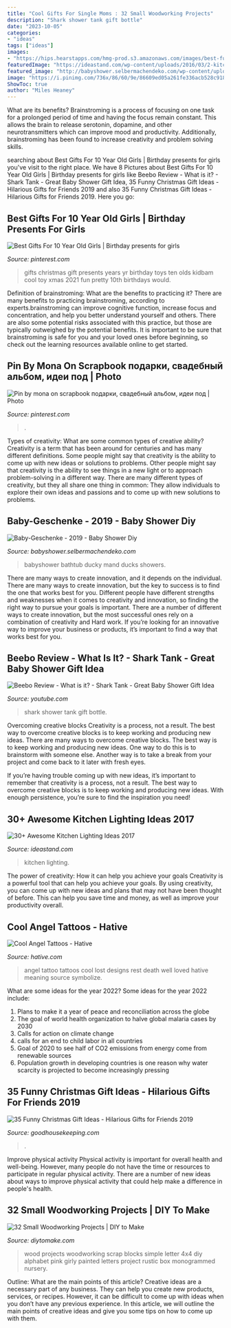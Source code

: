 ```yaml
---
title: "Cool Gifts For Single Moms : 32 Small Woodworking Projects"
description: "Shark shower tank gift bottle"
date: "2023-10-05"
categories:
- "ideas"
tags: ["ideas"]
images:
- "https://hips.hearstapps.com/hmg-prod.s3.amazonaws.com/images/best-funny-gifts-1564584629.png?crop=0.487xw:0.974xh;0,0&amp;resize=640:*"
featuredImage: "https://ideastand.com/wp-content/uploads/2016/03/2-kitchen-lighting-ideas.jpg"
featured_image: "http://babyshower.selbermachendeko.com/wp-content/uploads/2019/09/Baby-Geschenke-2019.jpg"
image: "https://i.pinimg.com/736x/86/60/9e/86609ed05a261fe336acb528c918e3cd.jpg"
ShowToc: true
author: "Miles Heaney"
---
```



What are its benefits?
Brainstroming is a process of focusing on one task for a prolonged period of time and having the focus remain constant. This allows the brain to release serotonin, dopamine, and other neurotransmitters which can improve mood and productivity. Additionally, brainstroming has been found to increase creativity and problem solving skills.

	

		
searching about Best Gifts For 10 Year Old Girls | Birthday presents for girls you've visit to the right place. We have 8 Pictures about Best Gifts For 10 Year Old Girls | Birthday presents for girls like Beebo Review - What is it? - Shark Tank - Great Baby Shower Gift Idea, 35 Funny Christmas Gift Ideas - Hilarious Gifts for Friends 2019 and also 35 Funny Christmas Gift Ideas - Hilarious Gifts for Friends 2019. Here you go:
		
    
## Best Gifts For 10 Year Old Girls | Birthday Presents For Girls

<img loading=lazy src="https://i.pinimg.com/736x/86/60/9e/86609ed05a261fe336acb528c918e3cd.jpg" onerror="this.onerror=null;this.src='https://tse3.mm.bing.net/th?id=OIP.84i4rzxqkQG5ZpeXEPHbBQAAAA&amp;pid=15.1';" alt="Best Gifts For 10 Year Old Girls | Birthday presents for girls">

_Source: pinterest.com_

>gifts christmas gift presents years yr birthday toys ten olds kidbam cool toy xmas 2021 fun pretty 10th birthdays would. 

	

Definition of brainstroming: What are the benefits to practicing it?
There are many benefits to practicing brainstroming, according to experts.brainstroming can improve cognitive function, increase focus and concentration, and help you better understand yourself and others. There are also some potential risks associated with this practice, but those are typically outweighed by the potential benefits. It is important to be sure that brainstroming is safe for you and your loved ones before beginning, so check out the learning resources available online to get started.

    
## Pin By Mona On Scrapbook подарки, свадебный альбом, идеи под | Photo

<img loading=lazy src="https://i.pinimg.com/736x/89/88/f9/8988f9d7c8d42a0155cfcd3067a45acb.jpg" onerror="this.onerror=null;this.src='https://tse4.mm.bing.net/th?id=OIP.yI5OHiKBqUcMLMayxNpnegHaJ3&amp;pid=15.1';" alt="Pin by mona on scrapbook подарки, свадебный альбом, идеи под | Photo">

_Source: pinterest.com_

>. 

	

Types of creativity: What are some common types of creative ability?
Creativity is a term that has been around for centuries and has many different definitions. Some people might say that creativity is the ability to come up with new ideas or solutions to problems. Other people might say that creativity is the ability to see things in a new light or to approach problem-solving in a different way. There are many different types of creativity, but they all share one thing in common: They allow individuals to explore their own ideas and passions and to come up with new solutions to problems.

    
## Baby-Geschenke - 2019 - Baby Shower Diy

<img loading=lazy src="http://babyshower.selbermachendeko.com/wp-content/uploads/2019/09/Baby-Geschenke-2019.jpg" onerror="this.onerror=null;this.src='https://tse3.mm.bing.net/th?id=OIP.UUo4IH7TljRKL1iU4DrLmQHaJ4&amp;pid=15.1';" alt="Baby-Geschenke - 2019 - Baby Shower Diy">

_Source: babyshower.selbermachendeko.com_

>babyshower bathtub ducky mand ducks showers. 

	

There are many ways to create innovation, and it depends on the individual.
There are many ways to create innovation, but the key to success is to find the one that works best for you. Different people have different strengths and weaknesses when it comes to creativity and innovation, so finding the right way to pursue your goals is important. There are a number of different ways to create innovation, but the most successful ones rely on a combination of creativity and Hard work. If you’re looking for an innovative way to improve your business or products, it’s important to find a way that works best for you.

    
## Beebo Review - What Is It? - Shark Tank - Great Baby Shower Gift Idea

<img loading=lazy src="https://i.ytimg.com/vi/E-pGiMiRMZY/maxresdefault.jpg" onerror="this.onerror=null;this.src='https://tse3.mm.bing.net/th?id=OIP.FHiY728cpBbZwbWLBZp57wHaEK&amp;pid=15.1';" alt="Beebo Review - What is it? - Shark Tank - Great Baby Shower Gift Idea">

_Source: youtube.com_

>shark shower tank gift bottle. 

	

Overcoming creative blocks
Creativity is a process, not a result. The best way to overcome creative blocks is to keep working and producing new ideas.
There are many ways to overcome creative blocks. The best way is to keep working and producing new ideas. One way to do this is to brainstorm with someone else. Another way is to take a break from your project and come back to it later with fresh eyes.

If you’re having trouble coming up with new ideas, it’s important to remember that creativity is a process, not a result. The best way to overcome creative blocks is to keep working and producing new ideas. With enough persistence, you’re sure to find the inspiration you need!

    
## 30+ Awesome Kitchen Lighting Ideas 2017

<img loading=lazy src="https://ideastand.com/wp-content/uploads/2016/03/2-kitchen-lighting-ideas.jpg" onerror="this.onerror=null;this.src='https://tse4.mm.bing.net/th?id=OIP.9ufEODeWEcMy1hgJvmiFdwHaLH&amp;pid=15.1';" alt="30+ Awesome Kitchen Lighting Ideas 2017">

_Source: ideastand.com_

>kitchen lighting. 

	

The power of creativity: How it can help you achieve your goals
Creativity is a powerful tool that can help you achieve your goals. By using creativity, you can come up with new ideas and plans that may not have been thought of before. This can help you save time and money, as well as improve your productivity overall.

    
## Cool Angel Tattoos - Hative

<img loading=lazy src="https://hative.com/wp-content/uploads/2015/01/angel-tattoos/4-cool-angel-tattoo-design.jpg" onerror="this.onerror=null;this.src='https://tse2.mm.bing.net/th?id=OIP.f3-Z6iYcK5sczsoFUKRNcwHaE7&amp;pid=15.1';" alt="Cool Angel Tattoos - Hative">

_Source: hative.com_

>angel tattoo tattoos cool lost designs rest death well loved hative meaning source symbolize. 

	

What are some ideas for the year 2022?
Some ideas for the year 2022 include:
1. Plans to make it a year of peace and reconciliation across the globe 
2. The goal of world health organization to halve global malaria cases by 2030 
3. Calls for action on climate change 
4. calls for an end to child labor in all countries 
5. Goal of 2020 to see half of CO2 emissions from energy come from renewable sources 
6. Population growth in developing countries is one reason why water scarcity is projected to become increasingly pressing 

    
## 35 Funny Christmas Gift Ideas - Hilarious Gifts For Friends 2019

<img loading=lazy src="https://hips.hearstapps.com/hmg-prod.s3.amazonaws.com/images/best-funny-gifts-1564584629.png?crop=0.487xw:0.974xh;0,0&amp;resize=640:*" onerror="this.onerror=null;this.src='https://tse4.mm.bing.net/th?id=OIP.r7bPnbUuW1rD4SUQiMaTpgHaHa&amp;pid=15.1';" alt="35 Funny Christmas Gift Ideas - Hilarious Gifts for Friends 2019">

_Source: goodhousekeeping.com_

>. 

	

Improve physical activity
Physical activity is important for overall health and well-being. However, many people do not have the time or resources to participate in regular physical activity. There are a number of new ideas about ways to improve physical activity that could help make a difference in people's health.

    
## 32 Small Woodworking Projects | DIY To Make

<img loading=lazy src="http://www.diytomake.com/wp-content/uploads/2016/03/wood-project-letter-blocks.jpg" onerror="this.onerror=null;this.src='https://tse4.mm.bing.net/th?id=OIP.EQDFqCF8ntY-xZZKAypd8AHaD6&amp;pid=15.1';" alt="32 Small Woodworking Projects | DIY to Make">

_Source: diytomake.com_

>wood projects woodworking scrap blocks simple letter 4x4 diy alphabet pink girly painted letters project rustic box monogrammed nursery. 

	

Outline: What are the main points of this article?
Creative ideas are a necessary part of any business. They can help you create new products, services, or recipes. However, it can be difficult to come up with ideas when you don’t have any previous experience. In this article, we will outline the main points of creative ideas and give you some tips on how to come up with them.

